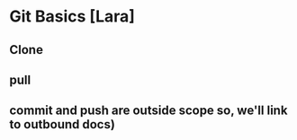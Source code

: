 # Git Basics [Lara]

## Clone

## pull

## commit and push are outside scope so, we'll link to outbound docs)

